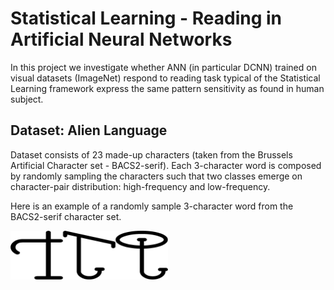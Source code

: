 # Statistical Learning - Reading in Artificial Neural Networks

In this project we investigate whether ANN (in particular DCNN) trained on visual datasets (ImageNet) respond to reading task typical of the Statistical Learning framework express the same pattern sensitivity as found in human subject.

## Dataset: Alien Language

Dataset consists of 23 made-up characters (taken from the Brussels Artificial Character set - BACS2-serif). Each 3-character word is composed by randomly sampling the characters such that two classes emerge on character-pair distribution: high-frequency and low-frequency.

Here is an example of a randomly sample 3-character word from the BACS2-serif character set. 

<img src="fig/word_0.png" alt="Example Word" align="middle" width="50%" height="50%">
